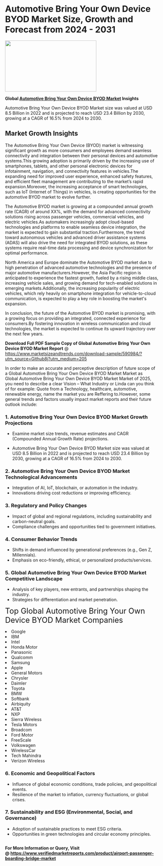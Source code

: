 <H1>Automotive Bring Your Own Device BYOD Market Size, Growth and Forecast from 2024 - 2031</H1><img class="aligncenter size-medium wp-image-584254" src="https://thirdeyenews.in/wp-content/uploads/2024/09/Global-Market-Research-300x168.jpeg" alt="" width="300" height="168" /><p><strong>Global&nbsp;<a href="https://www.marketsizeandtrends.com/download-sample/590984/?utm_source=Github8j?utm_medium=205">Automotive Bring Your Own Device BYOD Market</a> Insights</strong></p><p>Automotive Bring Your Own Device BYOD Market size was valued at USD 8.5 Billion in 2022 and is projected to reach USD 23.4 Billion by 2030, growing at a CAGR of 16.5% from 2024 to 2030.</p><p><h2>Market Growth Insights</h2> <p>The Automotive Bring Your Own Device (BYOD) market is witnessing significant growth as more consumers and employees demand seamless connectivity and integration between their personal devices and automotive systems.This growing adoption is primarily driven by the increasing use of smartphones, tablets, and other personal electronic devices for infotainment, navigation, and connectivity features in vehicles.The expanding need for improved user experience, enhanced safety features, and efficient fleet management are contributing to the market’s rapid expansion.Moreover, the increasing acceptance of smart technologies, such as IoT (Internet of Things) in vehicles, is creating opportunities for the automotive BYOD market to evolve further.</p> <p>The Automotive BYOD market is growing at a compounded annual growth rate (CAGR) of around XX%, with the demand for advanced connectivity solutions rising across passenger vehicles, commercial vehicles, and electric vehicles.As automakers increasingly adopt cloud-based technologies and platforms to enable seamless device integration, the market is expected to gain substantial traction.Furthermore, the trend toward autonomous vehicles and advanced driver assistance systems (ADAS) will also drive the need for integrated BYOD solutions, as these systems require real-time data processing and device synchronization for optimal performance.</p> <p>North America and Europe dominate the Automotive BYOD market due to high penetration of advanced automotive technologies and the presence of major automotive manufacturers.However, the Asia Pacific region is anticipated to experience the fastest growth, fueled by a rising middle class, increasing vehicle sales, and growing demand for tech-enabled solutions in emerging markets.Additionally, the increasing popularity of electric vehicles, which rely heavily on smartphone integration for vehicle-to-cloud communication, is expected to play a key role in boosting the market's expansion.</p> <p>In conclusion, the future of the Automotive BYOD market is promising, with a growing focus on providing an integrated, connected experience for consumers.By fostering innovation in wireless communication and cloud technologies, the market is expected to continue its upward trajectory over the next few years.</p> <p><span class=""><strong>Download Full PDF Sample Copy of Global Automotive Bring Your Own Device BYOD Market Report</strong> @ <a href="https://www.marketsizeandtrends.com/download-sample/590984/?utm_source=Github8j?utm_medium=205" target="_blank">https://www.marketsizeandtrends.com/download-sample/590984/?utm_source=Github8j?utm_medium=205</a></span></p><p>In order to make an accurate and perceptive description of future scope of a Global&nbsp;Automotive Bring Your Own Device BYOD Market Market as Global&nbsp;Automotive Bring Your Own Device BYOD Market Market of 2025, you need to describe a clear Vision &ndash; What Industry or Linda can you think of for example: Quote from a Technology, healthcare, automotive, renewable energy, name the market you are Reffering to.However, some general trends and factors usually impact market reports and their future outlook include:</p><h3>1.&nbsp;<strong>Automotive Bring Your Own Device BYOD Market Growth Projections</strong></h3><ul><li>Examine market size trends, revenue estimates and CAGR (Compounded Annual Growth Rate) projections.</li><li><p>Automotive Bring Your Own Device BYOD Market size was valued at USD 8.5 Billion in 2022 and is projected to reach USD 23.4 Billion by 2030, growing at a CAGR of 16.5% from 2024 to 2030.</p></li></ul><h3>2.&nbsp;<strong>Automotive Bring Your Own Device BYOD Market Technological Advancements</strong></h3><ul><li>Integration of AI, IoT, blockchain, or automation in the industry.</li><li>Innovations driving cost reductions or improving efficiency.</li></ul><h3>3.&nbsp;<strong>Regulatory and Policy Changes</strong></h3><ul><li>Impact of global and regional regulations, including sustainability and carbon-neutral goals.</li><li>Compliance challenges and opportunities tied to government initiatives.</li></ul><h3>4.&nbsp;<strong>Consumer Behavior Trends</strong></h3><ul><li>Shifts in demand influenced by generational preferences (e.g., Gen Z, Millennials).</li><li>Emphasis on eco-friendly, ethical, or personalized products/services.</li></ul><h3>5.&nbsp;<strong>Global Automotive Bring Your Own Device BYOD Market Competitive Landscape</strong></h3><ul><li>Analysis of key players, new entrants, and partnerships shaping the industry.</li><li>Strategies for differentiation and market penetration.</li></ul><p data-pm-slice="1 1 []"><span style="color: inherit; font-family: inherit; font-size: 25px;">Top Global Automotive Bring Your Own Device BYOD Market Companies</span></p><div class="" data-test-id=""><p><li>Google</li><li> IBM</li><li> Intel</li><li> Honda Motor</li><li> Panasonic</li><li> Qualcomm</li><li> Samsung</li><li> Apple</li><li> General Motors</li><li> Chrysler</li><li> Daimler</li><li> Toyota</li><li> BMW</li><li> Softbank</li><li> Airbiquity</li><li> AT&T</li><li> NXP</li><li> Sierra Wireless</li><li> Tesla Motors</li><li> Broadcom</li><li> Ford Motor</li><li> FreeScale</li><li> Volkswagen</li><li> WirelessCar</li><li> Tech Mahindra</li><li> Verizon Wireless</li></p></div><h3>6.&nbsp;<strong>Economic and Geopolitical Factors</strong></h3><ul><li>Influence of global economic conditions, trade policies, and geopolitical events.</li><li>Resilience of the market to inflation, currency fluctuations, or global crises.</li></ul><h3>7.&nbsp;<strong>Sustainability and ESG (Environmental, Social, and Governance)</strong></h3><ul><li>Adoption of sustainable practices to meet ESG criteria.</li><li>Opportunities in green technologies and circular economy principles.</li></ul><h2><strong style="font-size: 14px;">For More Information or Query, Visit @&nbsp;</strong><a style="background-color: #ffffff; font-size: 14px;" href="https://www.marketsizeandtrends.com/report/automotive-bring-your-own-device-byod-market/" target="_blank">https://www.verifiedmarketreports.com/product/airport-passenger-boarding-bridge-market</a></h2>